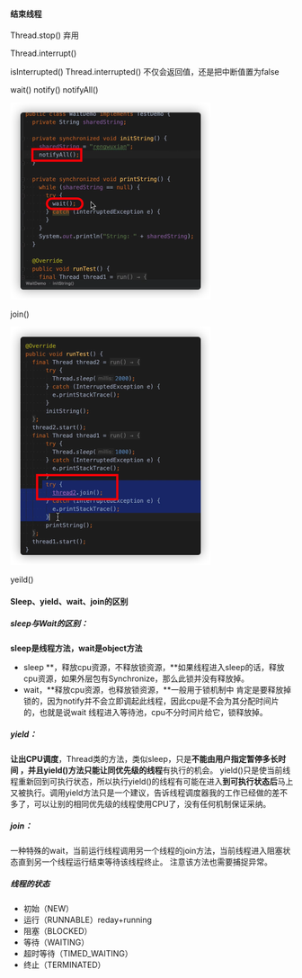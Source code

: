 #### 结束线程

Thread.stop() 弃用

Thread.interrupt()

isInterrupted()       Thread.interrupted() 不仅会返回值，还是把中断值置为false

wait() notify()    notifyAll()

<img src="图片/线程通信.assets/image-20210717182726522.png" alt="image-20210717182726522" style="zoom:50%;" />

join()

<img src="图片/线程通信.assets/image-20210717183806619.png" alt="image-20210717183806619" style="zoom:50%;" />

yeild()

#### Sleep、yield、wait、join的区别

##### sleep与Wait的区别：

**sleep是线程方法，wait是object方法**

- sleep **，释放cpu资源，不释放锁资源，**如果线程进入sleep的话，释放cpu资源，如果外层包有Synchronize，那么此锁并没有释放掉。
- wait，**释放cpu资源，也释放锁资源，**一般用于锁机制中 肯定是要释放掉锁的，因为notify并不会立即调起此线程，因此cpu是不会为其分配时间片的，也就是说wait 线程进入等待池，cpu不分时间片给它，锁释放掉。

##### yield：

**让出CPU调度**，Thread类的方法，类似sleep，只是**不能由用户指定暂停多长时间 ，**并且yield()方法**只能让同优先级的线程**有执行的机会。 yield()只是使当前线程重新回到可执行状态，所以执行yield()的线程有可能在进入**到可执行状态后**马上又被执行。调用yield方法只是一个建议，告诉线程调度器我的工作已经做的差不多了，可以让别的相同优先级的线程使用CPU了，没有任何机制保证采纳。

##### join：

一种特殊的wait，当前运行线程调用另一个线程的join方法，当前线程进入阻塞状态直到另一个线程运行结束等待该线程终止。 注意该方法也需要捕捉异常。

##### 线程的状态

- 初始（NEW）
- 运行（RUNNABLE）reday+running
- 阻塞（BLOCKED）
- 等待（WAITING）
- 超时等待（TIMED_WAITING）
- 终止（TERMINATED）

